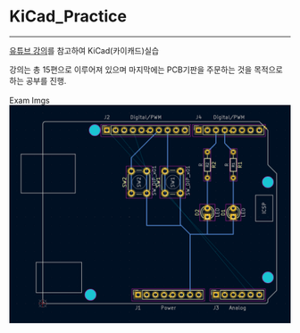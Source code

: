 # KiCad_Practice
***
[유튜브 강의](https://www.youtube.com/watch?v=MrIUESCI15k&list=PLj5NnUk28LOecGFEXqgYY5xdjfHh7dqTh)를 참고하여 KiCad(카이캐드)실습   

강의는 총 15편으로 이루어져 있으며 마지막에는 PCB기판을 주문하는 것을 목적으로 하는 공부를 진행.   
<br>
Exam Imgs
<br>
![pcb](./img/Day1_2번_결과물_PCB도면.png)

